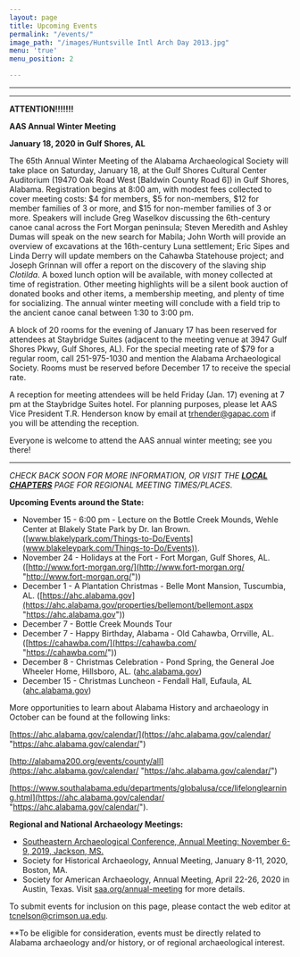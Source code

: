 ```yaml
---
layout: page
title: Upcoming Events
permalink: "/events/"
image_path: "/images/Huntsville Intl Arch Day 2013.jpg"
menu: 'true'
menu_position: 2

---
```

***

***

**ATTENTION!!!!!!!**

**AAS Annual Winter Meeting**

**January 18, 2020 in Gulf Shores, AL**

The 65th Annual Winter Meeting of the Alabama Archaeological Society will take place on Saturday, January 18, at the Gulf Shores Cultural Center Auditorium (19470 Oak Road West \[Baldwin County Road 6\]) in Gulf Shores, Alabama. Registration begins at 8:00 am, with modest fees collected to cover meeting costs: $4 for members, $5 for non-members, $12 for member families of 3 or more, and $15 for non-member families of 3 or more. Speakers will include Greg Waselkov discussing the 6th-century canoe canal across the Fort Morgan peninsula; Steven Meredith and Ashley Dumas will speak on the new search for Mabila; John Worth will provide an overview of excavations at the 16th-century Luna settlement; Eric Sipes and Linda Derry will update members on the Cahawba Statehouse project; and Joseph Grinnan will offer a report on the discovery of the slaving ship _Clotilda_. A boxed lunch option will be available, with money collected at time of registration. Other meeting highlights will be a silent book auction of donated books and other items, a membership meeting, and plenty of time for socializing. The annual winter meeting will conclude with a field trip to the ancient canoe canal between 1:30 to 3:00 pm.

A block of 20 rooms for the evening of January 17 has been reserved for attendees at Staybridge Suites (adjacent to the meeting venue at 3947 Gulf Shores Pkwy, Gulf Shores, AL). For the special meeting rate of $79 for a regular room, call 251-975-1030 and mention the Alabama Archaeological Society. Rooms must be reserved before December 17 to receive the special rate.

A reception for meeting attendees will be held Friday (Jan. 17) evening at 7 pm at the Staybridge Suites hotel. For planning purposes, please let AAS Vice President T.R. Henderson know by email at [trhender@gapac.com](mailto:trhender@gapac.com) if you will be attending the reception.

Everyone is welcome to attend the AAS annual winter meeting; see you there!

***

_CHECK BACK SOON FOR MORE INFORMATION, OR VISIT THE_ [**_LOCAL CHAPTERS_**](https://alabamaarchaeology.org/local-chapters/) _PAGE FOR REGIONAL MEETING TIMES/PLACES_.

**Upcoming Events around the State:**

* November 15 - 6:00 pm - Lecture on the Bottle Creek Mounds, Wehle Center at Blakely State Park by Dr. Ian Brown. ([www.blakelypark.com/Things-to-Do/Events](www.blakeleypark.com/Things-to-Do/Events)).
* November 24 - Holidays at the Fort - Fort Morgan, Gulf Shores, AL. ([http://www.fort-morgan.org/](http://www.fort-morgan.org/ "http://www.fort-morgan.org/"))
* December 1 - A Plantation Christmas - Belle Mont Mansion, Tuscumbia, AL. ([https://ahc.alabama.gov](https://ahc.alabama.gov/properties/bellemont/bellemont.aspx "https://ahc.alabama.gov"))
* December 7 - Bottle Creek Mounds Tour
* December 7 - Happy Birthday, Alabama - Old Cahawba, Orrville, AL. ([https://cahawba.com/](https://cahawba.com/ "https://cahawba.com/"))
* December 8 - Christmas Celebration - Pond Spring, the General Joe Wheeler Home, Hillsboro, AL. ([ahc.alabama.gov](https://ahc.alabama.gov/properties/pondspring/pondspring.aspx))
* December 15 - Christmas Luncheon - Fendall Hall, Eufaula, AL ([ahc.alabama.gov](https://ahc.alabama.gov/properties/fendall/fendall.aspx))

More opportunities to learn about Alabama History and archaeology in October can be found at the following links:

[https://ahc.alabama.gov/calendar/](https://ahc.alabama.gov/calendar/ "https://ahc.alabama.gov/calendar/")

[http://alabama200.org/events/county/all](https://ahc.alabama.gov/calendar/ "https://ahc.alabama.gov/calendar/")

[https://www.southalabama.edu/departments/globalusa/cce/lifelonglearning.html](https://ahc.alabama.gov/calendar/ "https://ahc.alabama.gov/calendar/").

**Regional and National Archaeology Meetings:**

* [Southeastern Archaeological Conference, Annual Meeting: November 6-9, 2019, Jackson, MS.](https://www.southeasternarchaeology.org/)
* Society for Historical Archaeology, Annual Meeting, January 8-11, 2020, Boston, MA.
* Society for American Archaeology, Annual Meeting, April 22-26, 2020 in Austin, Texas. Visit [saa.org/annual-meeting](http://saa.org/annual-meeting) for more details.

To submit events for inclusion on this page, please contact the web editor at tcnelson@crimson.ua.edu.

\**To be eligible for consideration, events must be directly related to Alabama archaeology and/or history, or of regional archaeological interest.